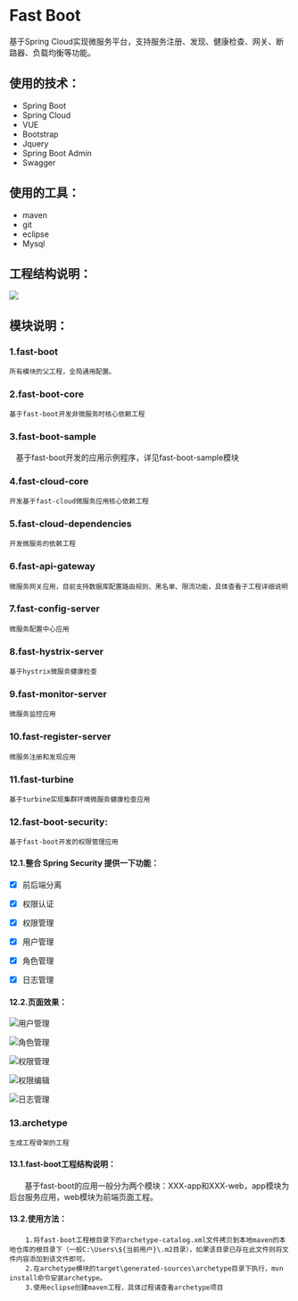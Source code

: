 # Fast Boot

基于Spring Cloud实现微服务平台，支持服务注册、发现、健康检查、网关、断路器、负载均衡等功能。

## 使用的技术：
* Spring Boot
* Spring Cloud
* VUE
* Bootstrap
* Jquery
* Spring Boot Admin
* Swagger
## 使用的工具：
* maven
* git
* eclipse
* Mysql

## 工程结构说明：
![](docs/Fast-Boot-reference.jpg)

## 模块说明：

### 1.fast-boot
    所有模块的父工程，全局通用配置。

### 2.fast-boot-core
    基于fast-boot开发非微服务时核心依赖工程

### 3.fast-boot-sample
    基于fast-boot开发的应用示例程序，详见fast-boot-sample模块

### 4.fast-cloud-core
    开发基于fast-cloud微服务应用核心依赖工程

### 5.fast-cloud-dependencies
    开发微服务的依赖工程
### 6.fast-api-gateway
    微服务网关应用，目前支持数据库配置路由规则、黑名单、限流功能，具体查看子工程详细说明

### 7.fast-config-server
    微服务配置中心应用
### 8.fast-hystrix-server
    基于hystrix微服务健康检查
  
### 9.fast-monitor-server
    微服务监控应用
  
### 10.fast-register-server
    微服务注册和发现应用
### 11.fast-turbine
    基于turbine实现集群环境微服务健康检查应用

### 12.fast-boot-security:
    基于fast-boot开发的权限管理应用
#### 12.1.整合 Spring Security 提供一下功能：

* [x] 前后端分离

* [x] 权限认证 
 
* [x] 权限管理
 
* [x] 用户管理 

* [x] 角色管理 

* [x] 日志管理

#### 12.2.页面效果：

![用户管理](resources/sanji-boot-security-user.png)

![角色管理](resources/sanji-boot-security-role.png)

![权限管理](resources/sanji-boot-security-sec.png)

![权限编辑](resources/sanji-boot-security-sec-add.png)

![日志管理](resources/sanji-boot-security-log.png)

### 13.archetype
    生成工程骨架的工程
#### 13.1.fast-boot工程结构说明：
        基于fast-boot的应用一般分为两个模块：XXX-app和XXX-web，app模块为后台服务应用，web模块为前端页面工程。
#### 13.2.使用方法：
        1.将fast-boot工程根目录下的archetype-catalog.xml文件拷贝到本地maven的本地仓库的根目录下（一般C:\Users\${当前用户}\.m2目录），如果该目录已存在此文件则将文件内容添加到该文件即可。
        2.在archetype模块的target\generated-sources\archetype目录下执行，mvn install命令安装archetype。
        3.使用eclipse创建maven工程，具体过程请查看archetype项目

